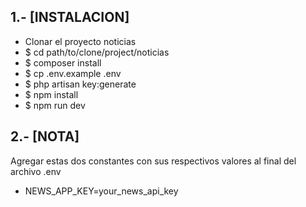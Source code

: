 ## 1.- [INSTALACION]

- Clonar el proyecto noticias
- $ cd path/to/clone/project/noticias
- $ composer install
- $ cp .env.example .env
- $ php artisan key:generate
- $ npm install
- $ npm run dev

## 2.- [NOTA]

Agregar estas dos constantes con sus respectivos valores al final del archivo .env

- NEWS_APP_KEY=your_news_api_key